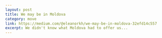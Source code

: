 ```yaml
---
layout: post
title: We may be in Moldova
category: move
link: https://medium.com/@eleanorkh/we-may-be-in-moldova-32efd14c557
excerpt: We didn't know what Moldova had to offer us...
---
```

